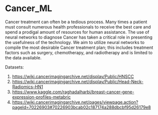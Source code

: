 # Cancer_ML
Cancer treatment can often be a tedious process. Many times a patient must consult numerous health professionals to receive the best care and spend a prodigal amount of resources for human assistance. The use of neural networks to diagnose Cancer has taken a critical role in presenting the usefulness of the technology. We aim to utilize neural networks to compile the most desirable Cancer treatment plan; this includes treatment factors such as surgery, chemotherapy, and radiotherapy and is limited to the data available.

Datasets:
1. https://wiki.cancerimagingarchive.net/display/Public/HNSCC
2. https://wiki.cancerimagingarchive.net/display/Public/Head-Neck-Radiomics-HN1
3. https://www.kaggle.com/raghadalharbi/breast-cancer-gene-expression-profiles-metabric
4. https://wiki.cancerimagingarchive.net/pages/viewpage.action?pageId=70226903#70226903bcab02c187174a288dbcbf95d26179e8

